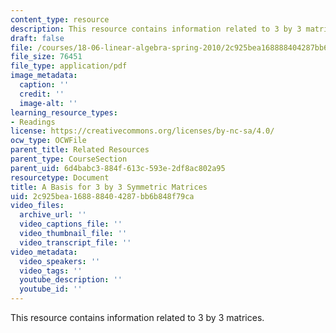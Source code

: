 ```yaml
---
content_type: resource
description: This resource contains information related to 3 by 3 matrices.
draft: false
file: /courses/18-06-linear-algebra-spring-2010/2c925bea168888404287bb6b848f79ca_MIT18_06S10_symmbases.pdf
file_size: 76451
file_type: application/pdf
image_metadata:
  caption: ''
  credit: ''
  image-alt: ''
learning_resource_types:
- Readings
license: https://creativecommons.org/licenses/by-nc-sa/4.0/
ocw_type: OCWFile
parent_title: Related Resources
parent_type: CourseSection
parent_uid: 6d4babc3-884f-613c-593e-2df8ac802a95
resourcetype: Document
title: A Basis for 3 by 3 Symmetric Matrices
uid: 2c925bea-1688-8840-4287-bb6b848f79ca
video_files:
  archive_url: ''
  video_captions_file: ''
  video_thumbnail_file: ''
  video_transcript_file: ''
video_metadata:
  video_speakers: ''
  video_tags: ''
  youtube_description: ''
  youtube_id: ''
---
```

This resource contains information related to 3 by 3 matrices.